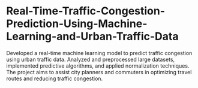 # Real-Time-Traffic-Congestion-Prediction-Using-Machine-Learning-and-Urban-Traffic-Data
Developed a real-time machine learning model to predict traffic 
congestion using urban traffic data. Analyzed and preprocessed 
large datasets, implemented predictive algorithms, and applied 
normalization techniques. The project aims to assist city planners 
and commuters in optimizing travel routes and reducing traffic 
congestion.
